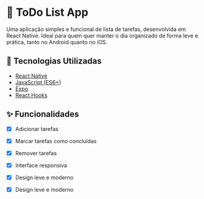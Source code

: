 # 📝 ToDo List App

Uma aplicação simples e funcional de lista de tarefas, desenvolvida em React Native. Ideal para quem quer manter o dia organizado de forma leve e prática, tanto no Android quanto no iOS.

## 🚀 Tecnologias Utilizadas

- [React Native](https://reactnative.dev/)
- [JavaScript (ES6+)](https://developer.mozilla.org/pt-BR/docs/Web/JavaScript)
- [Expo](https://expo.dev/) 
- [React Hooks](https://reactjs.org/docs/hooks-intro.html)

## ✨ Funcionalidades

- [x] Adicionar tarefas
- [x] Marcar tarefas como concluídas
- [x] Remover tarefas
- [x] Interface responsiva
- [x] Design leve e moderno
- [x] Design leve e moderno

